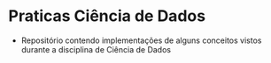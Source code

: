 # Praticas Ciência de Dados
- Repositório contendo implementações de alguns conceitos vistos durante a disciplina de Ciência de Dados
